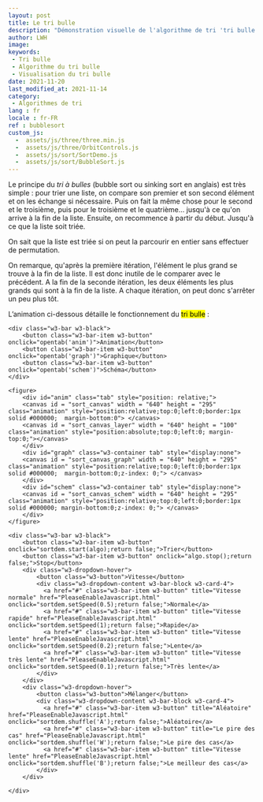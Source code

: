 ```yaml
---
layout: post
title: Le tri bulle
description: "Démonstration visuelle de l'algorithme de tri 'tri bulle'"
author: LWH
image: 
keywords: 
 - Tri bulle
 - Algorithme du tri bulle
 - Visualisation du tri bulle
date: 2021-11-20
last_modified_at: 2021-11-14
category: 
 - Algorithmes de tri 
lang : fr
locale : fr-FR
ref : bubblesort
custom_js:
  -  assets/js/three/three.min.js
  -  assets/js/three/OrbitControls.js
  -  assets/js/sort/SortDemo.js
  -  assets/js/sort/BubbleSort.js
---
```



<div class="w3-container w3-third">
</div>	
<div id = "container" class = "w3-container w3-rest">  
	<p>Le principe du <em>tri à bulles</em> (bubble sort ou sinking sort en anglais) est très simple : pour trier une liste, on compare son premier et son second élément et on les échange si nécessaire. Puis on fait la même chose pour le second et le troisième, puis pour le troisième et le quatrième... jusqu'à ce qu'on arrive à la fin de la liste. Ensuite, on recommence à partir du début. Jusqu'à ce que la liste soit triée.</p>
	<p>On sait que la liste est triée si on peut la parcourir en entier sans effectuer de permutation.</p>
	<p>On remarque, qu'après la première itération, l'élément le plus grand se trouve à la fin de la liste. Il est donc inutile de le comparer avec le précédent. A la fin de la seconde itération, les deux éléments les plus grands qui sont à la fin de la liste. A chaque itération, on peut donc s'arrêter un peu plus tôt.<p>
	<p>L’animation ci-dessous détaille le fonctionnement du <mark>tri bulle</mark> :</p>
	
	<div class="w3-bar w3-black">
		<button class="w3-bar-item w3-button" onclick="opentab('anim')">Animation</button>
		<button class="w3-bar-item w3-button" onclick="opentab('graph')">Graphique</button>
		<button class="w3-bar-item w3-button" onclick="opentab('schem')">Schéma</button>	
	</div>
	
	<figure>
		<div id="anim" class="tab" style="position: relative;">
		<canvas id = "sort_canvas" width = "640" height = "295" class="animation" style="position:relative;top:0;left:0;border:1px solid #000000;  margin-bottom:0"> </canvas>
		<canvas id = "sort_canvas_layer" width = "640" height = "100" class="animation" style="position:absolute;top:0;left:0; margin-top:0;"></canvas>
		</div>
		<div id="graph" class="w3-container tab" style="display:none">
		<canvas id = "sort_canvas_graph" width = "640" height = "295" class="animation" style="position:relative;top:0;left:0;border:1px solid #000000;  margin-bottom:0;z-index: 0;"> </canvas>
		</div>
		<div id="schem" class="w3-container tab" style="display:none">
		<canvas id = "sort_canvas_schem" width = "640" height = "295" class="animation" style="position:relative;top:0;left:0;border:1px solid #000000; margin-bottom:0;z-index: 0;"> </canvas>
		</div>		
	</figure>
	
	<div class="w3-bar w3-black">
		<button class="w3-bar-item w3-button" onclick="sortdem.start(algo);return false;">Trier</button>
		<button class="w3-bar-item w3-button" onclick="algo.stop();return false;">Stop</button>
		<div class="w3-dropdown-hover">
			<button class="w3-button">Vitesse</button>
			<div class="w3-dropdown-content w3-bar-block w3-card-4">
			  <a href="#" class="w3-bar-item w3-button" title="Vitesse normale" href="PleaseEnableJavascript.html" onclick="sortdem.setSpeed(0.5);return false;">Normale</a>
			  <a href="#" class="w3-bar-item w3-button" title="Vitesse rapide" href="PleaseEnableJavascript.html" onclick="sortdem.setSpeed(1);return false;">Rapide</a>
			  <a href="#" class="w3-bar-item w3-button" title="Vitesse lente" href="PleaseEnableJavascript.html" onclick="sortdem.setSpeed(0.2);return false;">Lente</a>
			  <a href="#" class="w3-bar-item w3-button" title="Vitesse très lente" href="PleaseEnableJavascript.html" onclick="sortdem.setSpeed(0.1);return false;">Très lente</a>
			</div>
		</div>
		<div class="w3-dropdown-hover">
			<button class="w3-button">Mélanger</button>
			<div class="w3-dropdown-content w3-bar-block w3-card-4">
			  <a href="#" class="w3-bar-item w3-button" title="Aléatoire" href="PleaseEnableJavascript.html" onclick="sortdem.shuffle('A');return false;">Aléatoire</a>
			  <a href="#" class="w3-bar-item w3-button" title="Le pire des cas" href="PleaseEnableJavascript.html" onclick="sortdem.shuffle('W');return false;">Le pire des cas</a>
			  <a href="#" class="w3-bar-item w3-button" title="Vitesse lente" href="PleaseEnableJavascript.html" onclick="sortdem.shuffle('B');return false;">Le meilleur des cas</a>
			</div>
		</div>

	</div>	
	
</div>

<script>
	function opentab(tname) {
  	var i;
  	var x = document.getElementsByClassName("tab");
  	for (i = 0; i < x.length; i++) {
    		x[i].style.display = "none";  
 	}
 	document.getElementById(tname).style.display = "block";  
	}
</script>
